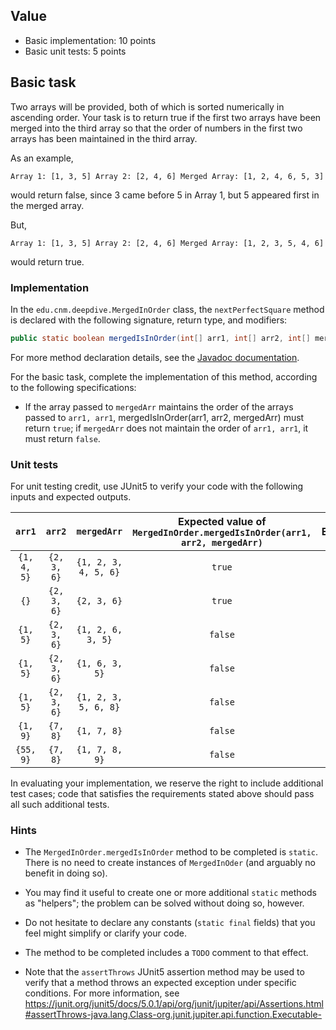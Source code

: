 ## Value

* Basic implementation: 10 points
* Basic unit tests: 5 points

## Basic task

Two arrays will be provided, both of which is sorted numerically in ascending order. Your task is to return true if the first two arrays have been merged into the third array so that the order of numbers in the first two arrays has been maintained in the third array.

As an example,

``Array 1: [1, 3, 5]
  Array 2: [2, 4, 6]
  Merged Array: [1, 2, 4, 6, 5, 3] ``
  
  would return false, since 3 came before 5 in Array 1, but 5 appeared first in the merged array.
  
But,
  
``Array 1: [1, 3, 5]
Array 2: [2, 4, 6]
Merged Array: [1, 2, 3, 5, 4, 6]``
  
would return true. 

### Implementation

In the `edu.cnm.deepdive.MergedInOrder` class, the `nextPerfectSquare` method is declared with the following signature, return type, and modifiers:

```java
public static boolean mergedIsInOrder(int[] arr1, int[] arr2, int[] mergedArr)
```

For more method declaration details, see the [Javadoc documentation](docs/api/edu/cnm/deepdive/Square.html#nextPerfectSquare(long)).

For the basic task, complete the implementation of this method, according to the following specifications:

* If the array passed to `mergedArr` maintains the order of the arrays passed to `arr1, arr1`, mergedIsInOrder(arr1, arr2, mergedArr) must return `true`; if `mergedArr` does not maintain the order of `arr1, arr1`, it must return `false`. 

### Unit tests

For unit testing credit, use JUnit5 to verify your code with the following inputs and expected outputs.

| `arr1` | `arr2` | `mergedArr` | Expected value of `MergedInOrder.mergedIsInOrder(arr1, arr2, mergedArr)` | Exception |
|:----------:|:--------:|:--------:|:------------:|:----------------------------------------:|
| `{1, 4, 5}` | `{2, 3, 6}` | `{1, 2, 3, 4, 5, 6}` |`true` | (none) |
| `{}` | `{2, 3, 6}` | `{2, 3, 6}` |`true` | (none) |
| `{1, 5}` | `{2, 3, 6}` | `{1, 2, 6, 3, 5}` |`false` | (none) |
| `{1, 5}` | `{2, 3, 6}` | `{1, 6, 3, 5}` |`false` | (none) |
| `{1, 5}` | `{2, 3, 6}` | `{1, 2, 3, 5, 6, 8}` |`false` | (none) |
| `{1, 9}` | `{7, 8}` | `{1, 7, 8}` |`false` | (none) |
| `{55, 9}` | `{7, 8}` | `{1, 7, 8, 9}` |`false` | (none) |

In evaluating your implementation, we reserve the right to include additional test cases; code that satisfies the requirements stated above should pass all such additional tests.

### Hints

* The `MergedInOrder.mergedIsInOrder` method to be completed is `static`. There is no need to create instances of `MergedInOder` (and arguably no benefit in doing so).  

* You may find it useful to create one or more additional `static` methods as "helpers"; the problem can be solved without doing so, however.

* Do not hesitate to declare any constants (`static final` fields) that you feel might simplify or clarify your code.

* The method to be completed includes a `TODO` comment to that effect.

* Note that the `assertThrows` JUnit5 assertion method may be used to verify that a method throws an expected exception under specific conditions. For more information, see <https://junit.org/junit5/docs/5.0.1/api/org/junit/jupiter/api/Assertions.html#assertThrows-java.lang.Class-org.junit.jupiter.api.function.Executable->





